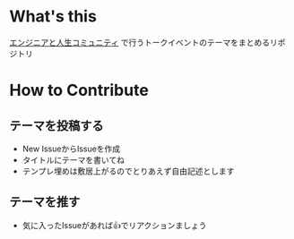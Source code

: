 # What's this

[エンジニアと人生コミュニティ](https://community.camp-fire.jp/projects/view/280040?list=search_result_projects_popular) で行うトークイベントのテーマをまとめるリポジトリ

# How to Contribute

## テーマを投稿する

- New IssueからIssueを作成
- タイトルにテーマを書いてね
- テンプレ埋めは敷居上がるのでとりあえず自由記述とします

## テーマを推す

- 気に入ったIssueがあれば:+1:でリアクションましょう
